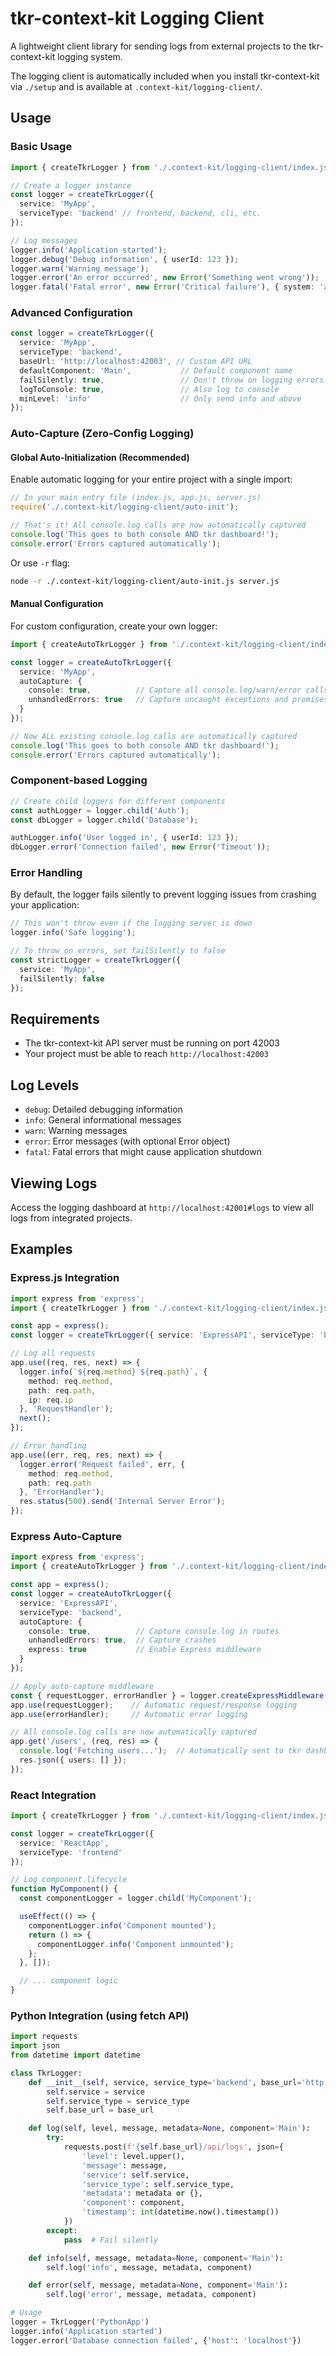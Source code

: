 # tkr-context-kit Logging Client

A lightweight client library for sending logs from external projects to the tkr-context-kit logging system.

The logging client is automatically included when you install tkr-context-kit via `./setup` and is available at `.context-kit/logging-client/`.

## Usage

### Basic Usage

```typescript
import { createTkrLogger } from './.context-kit/logging-client/index.js';

// Create a logger instance
const logger = createTkrLogger({
  service: 'MyApp',
  serviceType: 'backend' // frontend, backend, cli, etc.
});

// Log messages
logger.info('Application started');
logger.debug('Debug information', { userId: 123 });
logger.warn('Warning message');
logger.error('An error occurred', new Error('Something went wrong'));
logger.fatal('Fatal error', new Error('Critical failure'), { system: 'auth' });
```

### Advanced Configuration

```typescript
const logger = createTkrLogger({
  service: 'MyApp',
  serviceType: 'backend',
  baseUrl: 'http://localhost:42003', // Custom API URL
  defaultComponent: 'Main',           // Default component name
  failSilently: true,                 // Don't throw on logging errors
  logToConsole: true,                 // Also log to console
  minLevel: 'info'                    // Only send info and above
});
```

### Auto-Capture (Zero-Config Logging)

#### Global Auto-Initialization (Recommended)

Enable automatic logging for your entire project with a single import:

```javascript
// In your main entry file (index.js, app.js, server.js)
require('./.context-kit/logging-client/auto-init');

// That's it! All console.log calls are now automatically captured
console.log('This goes to both console AND tkr dashboard!');
console.error('Errors captured automatically');
```

Or use `-r` flag:
```bash
node -r ./.context-kit/logging-client/auto-init.js server.js
```

#### Manual Configuration

For custom configuration, create your own logger:

```typescript
import { createAutoTkrLogger } from './.context-kit/logging-client/index.js';

const logger = createAutoTkrLogger({
  service: 'MyApp',
  autoCapture: {
    console: true,          // Capture all console.log/warn/error calls
    unhandledErrors: true   // Capture uncaught exceptions and promises
  }
});

// Now ALL existing console.log calls are automatically captured
console.log('This goes to both console AND tkr dashboard!');
console.error('Errors captured automatically');
```

### Component-based Logging

```typescript
// Create child loggers for different components
const authLogger = logger.child('Auth');
const dbLogger = logger.child('Database');

authLogger.info('User logged in', { userId: 123 });
dbLogger.error('Connection failed', new Error('Timeout'));
```

### Error Handling

By default, the logger fails silently to prevent logging issues from crashing your application:

```typescript
// This won't throw even if the logging server is down
logger.info('Safe logging');

// To throw on errors, set failSilently to false
const strictLogger = createTkrLogger({
  service: 'MyApp',
  failSilently: false
});
```

## Requirements

- The tkr-context-kit API server must be running on port 42003
- Your project must be able to reach `http://localhost:42003`

## Log Levels

- `debug`: Detailed debugging information
- `info`: General informational messages
- `warn`: Warning messages
- `error`: Error messages (with optional Error object)
- `fatal`: Fatal errors that might cause application shutdown

## Viewing Logs

Access the logging dashboard at `http://localhost:42001#logs` to view all logs from integrated projects.

## Examples

### Express.js Integration

```typescript
import express from 'express';
import { createTkrLogger } from './.context-kit/logging-client/index.js';

const app = express();
const logger = createTkrLogger({ service: 'ExpressAPI', serviceType: 'backend' });

// Log all requests
app.use((req, res, next) => {
  logger.info(`${req.method} ${req.path}`, {
    method: req.method,
    path: req.path,
    ip: req.ip
  }, 'RequestHandler');
  next();
});

// Error handling
app.use((err, req, res, next) => {
  logger.error('Request failed', err, {
    method: req.method,
    path: req.path
  }, 'ErrorHandler');
  res.status(500).send('Internal Server Error');
});
```

### Express Auto-Capture

```typescript
import express from 'express';
import { createAutoTkrLogger } from './.context-kit/logging-client/index.js';

const app = express();
const logger = createAutoTkrLogger({
  service: 'ExpressAPI',
  serviceType: 'backend',
  autoCapture: {
    console: true,          // Capture console.log in routes
    unhandledErrors: true,  // Capture crashes
    express: true           // Enable Express middleware
  }
});

// Apply auto-capture middleware
const { requestLogger, errorHandler } = logger.createExpressMiddleware();
app.use(requestLogger);    // Automatic request/response logging
app.use(errorHandler);     // Automatic error logging

// All console.log calls are now automatically captured
app.get('/users', (req, res) => {
  console.log('Fetching users...');  // Automatically sent to tkr dashboard!
  res.json({ users: [] });
});
```

### React Integration

```typescript
import { createTkrLogger } from './.context-kit/logging-client/index.js';

const logger = createTkrLogger({
  service: 'ReactApp',
  serviceType: 'frontend'
});

// Log component lifecycle
function MyComponent() {
  const componentLogger = logger.child('MyComponent');

  useEffect(() => {
    componentLogger.info('Component mounted');
    return () => {
      componentLogger.info('Component unmounted');
    };
  }, []);

  // ... component logic
}
```

### Python Integration (using fetch API)

```python
import requests
import json
from datetime import datetime

class TkrLogger:
    def __init__(self, service, service_type='backend', base_url='http://localhost:42003'):
        self.service = service
        self.service_type = service_type
        self.base_url = base_url

    def log(self, level, message, metadata=None, component='Main'):
        try:
            requests.post(f'{self.base_url}/api/logs', json={
                'level': level.upper(),
                'message': message,
                'service': self.service,
                'service_type': self.service_type,
                'metadata': metadata or {},
                'component': component,
                'timestamp': int(datetime.now().timestamp())
            })
        except:
            pass  # Fail silently

    def info(self, message, metadata=None, component='Main'):
        self.log('info', message, metadata, component)

    def error(self, message, metadata=None, component='Main'):
        self.log('error', message, metadata, component)

# Usage
logger = TkrLogger('PythonApp')
logger.info('Application started')
logger.error('Database connection failed', {'host': 'localhost'})
```
